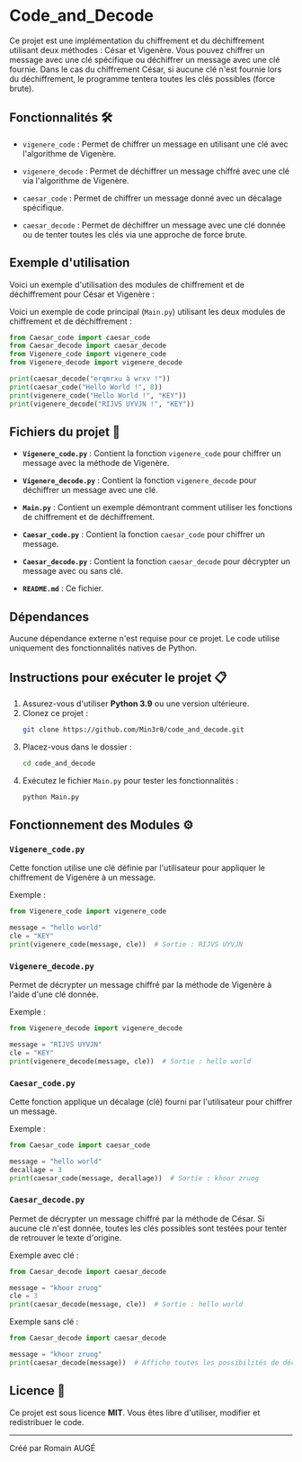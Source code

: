 # Code_and_Decode

Ce projet est une implémentation du chiffrement et du déchiffrement utilisant deux méthodes : César et Vigenère. Vous
pouvez chiffrer un message avec une
clé spécifique ou déchiffrer un message avec une clé fournie. Dans le cas du chiffrement César, si aucune clé n'est
fournie lors du déchiffrement, le
programme tentera toutes les clés possibles (force brute).

## Fonctionnalités 🛠️

- `vigenere_code` : Permet de chiffrer un message en utilisant une clé avec l'algorithme de Vigenère.
- `vigenere_decode` : Permet de déchiffrer un message chiffré avec une clé via l'algorithme de Vigenère.

- `caesar_code` : Permet de chiffrer un message donné avec un décalage spécifique.
- `caesar_decode` : Permet de déchiffrer un message avec une clé donnée ou de tenter toutes les clés via une approche de
  force brute.

## Exemple d'utilisation

Voici un exemple d'utilisation des modules de chiffrement et de déchiffrement pour César et Vigenère :

Voici un exemple de code principal (`Main.py`) utilisant les deux modules de chiffrement et de déchiffrement :

```python
from Caesar_code import caesar_code
from Caesar_decode import caesar_decode
from Vigenere_code import vigenere_code
from Vigenere_decode import vigenere_decode

print(caesar_decode("erqmrxu à wrxv !"))
print(caesar_code("Hello World !", 8))
print(vigenere_code("Hello World !", "KEY"))
print(vigenere_decode("RIJVS UYVJN !", "KEY"))
```

## Fichiers du projet 📂

- **`Vigenere_code.py`** : Contient la fonction `vigenere_code` pour chiffrer un message avec la méthode de Vigenère.
- **`Vigenere_decode.py`** : Contient la fonction `vigenere_decode` pour déchiffrer un message avec une clé.

- **`Main.py`** : Contient un exemple démontrant comment utiliser les fonctions de chiffrement et de déchiffrement.
- **`Caesar_code.py`** : Contient la fonction `caesar_code` pour chiffrer un message.
- **`Caesar_decode.py`** : Contient la fonction `caesar_decode` pour décrypter un message avec ou sans clé.
- **`README.md`** : Ce fichier.

## Dépendances

Aucune dépendance externe n'est requise pour ce projet. Le code utilise uniquement des fonctionnalités natives de
Python.

## Instructions pour exécuter le projet 📋

1. Assurez-vous d'utiliser **Python 3.9** ou une version ultérieure.
2. Clonez ce projet :
   ```bash
   git clone https://github.com/Min3r0/code_and_decode.git
   ```
3. Placez-vous dans le dossier :
   ```bash
   cd code_and_decode
   ```
4. Exécutez le fichier `Main.py` pour tester les fonctionnalités :
   ```bash
   python Main.py
   ```

## Fonctionnement des Modules ⚙️

### `Vigenere_code.py`

Cette fonction utilise une clé définie par l'utilisateur pour appliquer le chiffrement de Vigenère à un message.

Exemple :

```python
from Vigenere_code import vigenere_code

message = "hello world"
cle = "KEY"
print(vigenere_code(message, cle))  # Sortie : RIJVS UYVJN
```

### `Vigenere_decode.py`

Permet de décrypter un message chiffré par la méthode de Vigenère à l'aide d'une clé donnée.

Exemple :

```python
from Vigenere_decode import vigenere_decode

message = "RIJVS UYVJN"
cle = "KEY"
print(vigenere_decode(message, cle))  # Sortie : hello world
```

### `Caesar_code.py`

Cette fonction applique un décalage (clé) fourni par l'utilisateur pour chiffrer un message.

Exemple :

```python
from Caesar_code import caesar_code

message = "hello world"
decallage = 3
print(caesar_code(message, decallage))  # Sortie : khoor zruog
```

### `Caesar_decode.py`

Permet de décrypter un message chiffré par la méthode de César. Si aucune clé n'est donnée, toutes les clés possibles
sont testées pour tenter de retrouver le texte d'origine.

Exemple avec clé :

```python
from Caesar_decode import caesar_decode

message = "khoor zruog"
cle = 3
print(caesar_decode(message, cle))  # Sortie : hello world
```

Exemple sans clé :

```python
from Caesar_decode import caesar_decode

message = "khoor zruog"
print(caesar_decode(message))  # Affiche toutes les possibilités de décryptage
```

## Licence 📜

Ce projet est sous licence **MIT**. Vous êtes libre d'utiliser, modifier et redistribuer le code.

---
Créé par Romain AUGÉ